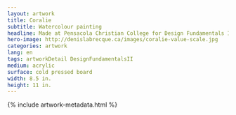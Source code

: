 ```yaml
---
layout: artwork
title: Coralie
subtitle: Watercolour painting
headline: Made at Pensacola Christian College for Design Fundamentals II
hero-image: http://denislabrecque.ca/images/coralie-value-scale.jpg
categories: artwork
lang: en
tags: artworkDetail DesignFundamentalsII
medium: acrylic
surface: cold pressed board
width: 8.5 in.
height: 11 in.
---
```

{% include artwork-metadata.html %}

